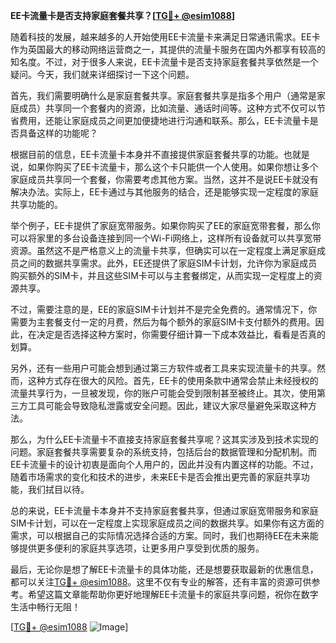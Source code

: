 **EE卡流量卡是否支持家庭套餐共享？[[TG💪+ @esim1088](https://t.me/s/esim1088)]**

随着科技的发展，越来越多的人开始使用EE卡流量卡来满足日常通讯需求。EE卡作为英国最大的移动网络运营商之一，其提供的流量卡服务在国内外都享有较高的知名度。不过，对于很多人来说，EE卡流量卡是否支持家庭套餐共享依然是一个疑问。今天，我们就来详细探讨一下这个问题。

首先，我们需要明确什么是家庭套餐共享。家庭套餐共享是指多个用户（通常是家庭成员）共享同一个套餐内的资源，比如流量、通话时间等。这种方式不仅可以节省费用，还能让家庭成员之间更加便捷地进行沟通和联系。那么，EE卡流量卡是否具备这样的功能呢？

根据目前的信息，EE卡流量卡本身并不直接提供家庭套餐共享的功能。也就是说，如果你购买了EE卡流量卡，那么这个卡只能供一个人使用。如果你想让多个家庭成员共享同一个套餐，你需要考虑其他方案。当然，这并不是说EE卡就没有解决办法。实际上，EE卡通过与其他服务的结合，还是能够实现一定程度的家庭共享功能的。

举个例子，EE卡提供了家庭宽带服务。如果你购买了EE的家庭宽带套餐，那么你可以将家里的多台设备连接到同一个Wi-Fi网络上，这样所有设备就可以共享宽带资源。虽然这不是严格意义上的流量卡共享，但确实可以在一定程度上满足家庭成员之间的数据共享需求。此外，EE还提供了家庭SIM卡计划，允许你为家庭成员购买额外的SIM卡，并且这些SIM卡可以与主套餐绑定，从而实现一定程度上的资源共享。

不过，需要注意的是，EE的家庭SIM卡计划并不是完全免费的。通常情况下，你需要为主套餐支付一定的月费，然后为每个额外的家庭SIM卡支付额外的费用。因此，在决定是否选择这种方案时，你需要仔细计算一下成本效益比，看看是否真的划算。

另外，还有一些用户可能会想到通过第三方软件或者工具来实现流量卡的共享。然而，这种方式存在很大的风险。首先，EE卡的使用条款中通常会禁止未经授权的流量共享行为，一旦被发现，你的账户可能会受到限制甚至被终止。其次，使用第三方工具可能会导致隐私泄露或安全问题。因此，建议大家尽量避免采取这种方法。

那么，为什么EE卡流量卡不直接支持家庭套餐共享呢？这其实涉及到技术实现的问题。家庭套餐共享需要复杂的系统支持，包括后台的数据管理和分配机制。而EE卡流量卡的设计初衷是面向个人用户的，因此并没有内置这样的功能。不过，随着市场需求的变化和技术的进步，未来EE卡是否会推出更完善的家庭共享功能，我们拭目以待。

总的来说，EE卡流量卡本身并不支持家庭套餐共享，但通过家庭宽带服务和家庭SIM卡计划，可以在一定程度上实现家庭成员之间的数据共享。如果你有这方面的需求，可以根据自己的实际情况选择合适的方案。同时，我们也期待EE在未来能够提供更多便利的家庭共享选项，让更多用户享受到优质的服务。

最后，无论你是想了解EE卡流量卡的具体功能，还是想要获取最新的优惠信息，都可以关注[TG💪+ @esim1088](https://t.me/s/esim1088)。这里不仅有专业的解答，还有丰富的资源可供参考。希望这篇文章能帮助你更好地理解EE卡流量卡的家庭共享问题，祝你在数字生活中畅行无阻！

[[TG💪+ @esim1088](https://t.me/s/esim1088) ![Image](https://i.postimg.cc/4NQfJmqS/Snipaste-2025-05-13-00-14-12.png)]